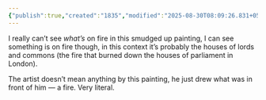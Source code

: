 ```yaml
---
{"publish":true,"created":"1835","modified":"2025-08-30T08:09:26.831+05:30","cssclasses":""}
---
```



I really can’t see *what’s* on fire in this smudged up painting, I can see something is on fire though, in this context it’s probably the houses of lords and commons (the fire that burned down the houses of parliament in London).

The artist doesn’t mean anything by this painting, he just drew what was in front of him — a fire. Very literal.
